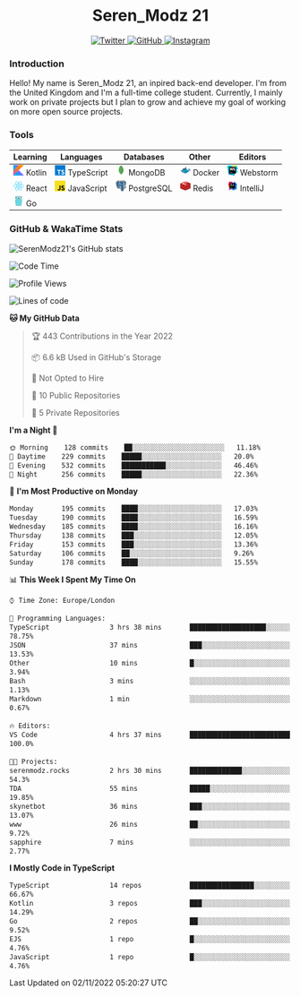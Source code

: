<div align="center">
  <h1>Seren_Modz 21</h1>
  <a href="https://twitter.com/SerenModz21">
    <img alt="Twitter" src="https://img.shields.io/badge/twitter%20-%231DA1F2.svg?&style=for-the-badge&logo=Twitter&logoColor=white">
  </a>
  <a href="https://github.com/SerenModz21">
    <img alt="GitHub" src="https://img.shields.io/badge/github%20-%23121011.svg?&style=for-the-badge&logo=github&logoColor=white">
  </a>
  <a href="https://www.instagram.com/serenmodz21">
    <img alt="Instagram" src="https://img.shields.io/badge/instagram%20-%23E4405F.svg?&style=for-the-badge&logo=Instagram&logoColor=white">
  </a>
</div>

### Introduction

Hello! My name is Seren_Modz 21, an inpired back-end developer. I'm from the United Kingdom and I'm a full-time college student. Currently, I mainly work on private projects but I plan to grow and achieve my goal of working on more open source projects. 

### Tools

 **Learning**                                        | **Languages**                                               | **Databases**                                               | **Other**                                           | **Editors**                                                  
-----------------------------------------------------|-------------------------------------------------------------|-------------------------------------------------------------|-----------------------------------------------------|--------------------------------------------------------------
 <img width="19px" src="./assets/kotlin.svg"> Kotlin | <img width="19px" src="./assets/typescript.svg"> TypeScript | <img width="19px" src="./assets/mongodb.svg"> MongoDB       | <img width="19px" src="./assets/docker.svg"> Docker | <img width="19px" src="./assets/webstorm.svg"> Webstorm      
 <img width="19px" src="./assets/react.svg"> React   | <img width="19px" src="./assets/javascript.svg"> JavaScript | <img width="19px" src="./assets/postgresql.svg"> PostgreSQL | <img width="19px" src="./assets/redis.svg"> Redis   | <img width="19px" src="./assets/intellij-idea.svg"> IntelliJ
 <img width="19px" src="./assets/go.svg"> Go         |                                                             |                                                             |                                                     |                                                                                                               

### GitHub & WakaTime Stats

![SerenModz21's GitHub stats](https://github-readme-stats.vercel.app/api?username=SerenModz21&show_icons=true&theme=dark)

<!--START_SECTION:waka-->
![Code Time](http://img.shields.io/badge/Code%20Time-1%2C588%20hrs%207%20mins-blue)

![Profile Views](http://img.shields.io/badge/Profile%20Views-5-blue)

![Lines of code](https://img.shields.io/badge/From%20Hello%20World%20I%27ve%20Written-14%20Thousand%20lines%20of%20code-blue)

**🐱 My GitHub Data** 

> 🏆 443 Contributions in the Year 2022
 > 
> 📦 6.6 kB Used in GitHub's Storage 
 > 
> 🚫 Not Opted to Hire
 > 
> 📜 10 Public Repositories 
 > 
> 🔑 5 Private Repositories  
 > 
**I'm a Night 🦉** 

```text
🌞 Morning    128 commits    ██░░░░░░░░░░░░░░░░░░░░░░░   11.18% 
🌆 Daytime    229 commits    █████░░░░░░░░░░░░░░░░░░░░   20.0% 
🌃 Evening    532 commits    ███████████░░░░░░░░░░░░░░   46.46% 
🌙 Night      256 commits    █████░░░░░░░░░░░░░░░░░░░░   22.36%

```
📅 **I'm Most Productive on Monday** 

```text
Monday       195 commits    ████░░░░░░░░░░░░░░░░░░░░░   17.03% 
Tuesday      190 commits    ████░░░░░░░░░░░░░░░░░░░░░   16.59% 
Wednesday    185 commits    ████░░░░░░░░░░░░░░░░░░░░░   16.16% 
Thursday     138 commits    ███░░░░░░░░░░░░░░░░░░░░░░   12.05% 
Friday       153 commits    ███░░░░░░░░░░░░░░░░░░░░░░   13.36% 
Saturday     106 commits    ██░░░░░░░░░░░░░░░░░░░░░░░   9.26% 
Sunday       178 commits    ████░░░░░░░░░░░░░░░░░░░░░   15.55%

```


📊 **This Week I Spent My Time On** 

```text
⌚︎ Time Zone: Europe/London

💬 Programming Languages: 
TypeScript               3 hrs 38 mins       ███████████████████░░░░░░   78.75% 
JSON                     37 mins             ███░░░░░░░░░░░░░░░░░░░░░░   13.53% 
Other                    10 mins             █░░░░░░░░░░░░░░░░░░░░░░░░   3.94% 
Bash                     3 mins              ░░░░░░░░░░░░░░░░░░░░░░░░░   1.13% 
Markdown                 1 min               ░░░░░░░░░░░░░░░░░░░░░░░░░   0.67%

🔥 Editors: 
VS Code                  4 hrs 37 mins       █████████████████████████   100.0%

🐱‍💻 Projects: 
serenmodz.rocks          2 hrs 30 mins       █████████████░░░░░░░░░░░░   54.3% 
TDA                      55 mins             █████░░░░░░░░░░░░░░░░░░░░   19.85% 
skynetbot                36 mins             ███░░░░░░░░░░░░░░░░░░░░░░   13.07% 
www                      26 mins             ██░░░░░░░░░░░░░░░░░░░░░░░   9.72% 
sapphire                 7 mins              ░░░░░░░░░░░░░░░░░░░░░░░░░   2.77%

```

**I Mostly Code in TypeScript** 

```text
TypeScript               14 repos            ████████████████░░░░░░░░░   66.67% 
Kotlin                   3 repos             ███░░░░░░░░░░░░░░░░░░░░░░   14.29% 
Go                       2 repos             ██░░░░░░░░░░░░░░░░░░░░░░░   9.52% 
EJS                      1 repo              █░░░░░░░░░░░░░░░░░░░░░░░░   4.76% 
JavaScript               1 repo              █░░░░░░░░░░░░░░░░░░░░░░░░   4.76%

```



 Last Updated on 02/11/2022 05:20:27 UTC
<!--END_SECTION:waka-->
